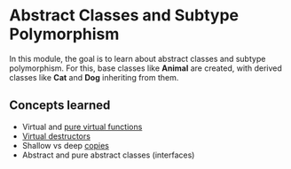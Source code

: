 # Abstract Classes and Subtype Polymorphism 
In this module, the goal is to learn about abstract classes and subtype polymorphism. 
For this, base classes like **Animal** are created, with derived classes like **Cat** and **Dog** inheriting from them.

## Concepts learned
- Virtual and [pure virtual functions](https://www.geeksforgeeks.org/pure-virtual-functions-and-abstract-classes/)
- [Virtual destructors](https://www.geeksforgeeks.org/virtual-destructor/)
- Shallow vs deep [copies](https://www.geeksforgeeks.org/shallow-copy-and-deep-copy-in-c/)
- Abstract and pure abstract classes (interfaces)
